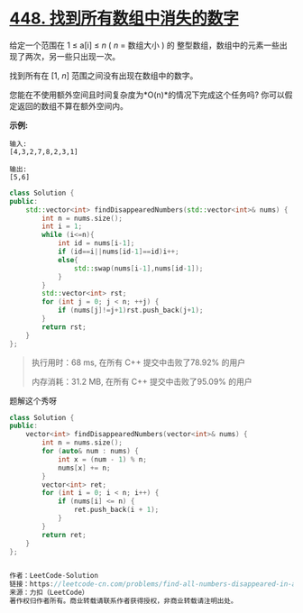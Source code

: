 # [448. 找到所有数组中消失的数字](https://leetcode-cn.com/problems/find-all-numbers-disappeared-in-an-array/)

给定一个范围在 1 ≤ a[i] ≤ *n* ( *n* = 数组大小 ) 的 整型数组，数组中的元素一些出现了两次，另一些只出现一次。

找到所有在 [1, *n*] 范围之间没有出现在数组中的数字。

您能在不使用额外空间且时间复杂度为*O(n)*的情况下完成这个任务吗? 你可以假定返回的数组不算在额外空间内。

**示例:**

```
输入:
[4,3,2,7,8,2,3,1]

输出:
[5,6]
```

```c++
class Solution {
public:
    std::vector<int> findDisappearedNumbers(std::vector<int>& nums) {
        int n = nums.size();
        int i = 1;
        while (i<=n){
            int id = nums[i-1];
            if (id==i||nums[id-1]==id)i++;
            else{
                std::swap(nums[i-1],nums[id-1]);
            }
        }
        std::vector<int> rst;
        for (int j = 0; j < n; ++j) {
            if (nums[j]!=j+1)rst.push_back(j+1);
        }
        return rst;
    }
};
```

> 执行用时：68 ms, 在所有 C++ 提交中击败了78.92% 的用户
>
> 内存消耗：31.2 MB, 在所有 C++ 提交中击败了95.09% 的用户

题解这个秀呀

```c++
class Solution {
public:
    vector<int> findDisappearedNumbers(vector<int>& nums) {
        int n = nums.size();
        for (auto& num : nums) {
            int x = (num - 1) % n;
            nums[x] += n;
        }
        vector<int> ret;
        for (int i = 0; i < n; i++) {
            if (nums[i] <= n) {
                ret.push_back(i + 1);
            }
        }
        return ret;
    }
};


作者：LeetCode-Solution
链接：https://leetcode-cn.com/problems/find-all-numbers-disappeared-in-an-array/solution/zhao-dao-suo-you-shu-zu-zhong-xiao-shi-d-mabl/
来源：力扣（LeetCode）
著作权归作者所有。商业转载请联系作者获得授权，非商业转载请注明出处。
```








